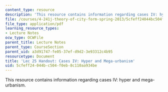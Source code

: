 ```yaml
---
content_type: resource
description: 'This resource contains information regarding cases IV: hyper and mega-urbanism.'
file: /courses/4-241j-theory-of-city-form-spring-2013/5cfeff24044bc504f0eb8c110aa934be_MIT4_241JS13_handout25.pdf
file_type: application/pdf
learning_resource_types:
- Lecture Notes
ocw_type: OCWFile
parent_title: Lecture Notes
parent_type: CourseSection
parent_uid: a3d91747-fe05-37ef-d9d2-3e93312c4b95
resourcetype: Document
title: 'Lec 25 Handout: Cases IV: Hyper and Mega-urbanism'
uid: 5cfeff24-044b-c504-f0eb-8c110aa934be
---
```

This resource contains information regarding cases IV: hyper and mega-urbanism.

